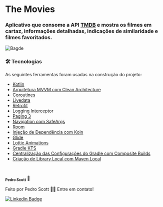 #  The Movies

### Aplicativo que consome a API [TMDB](https://developers.themoviedb.org/3/getting-started) e mostra os filmes em cartaz, informações detalhadas, indicações de similaridade e filmes favoritados.

![Bagde](https://img.shields.io/static/v1?label=nativo&message=Android&color=<COLOR>&style=<STYLE>&logo=<LOGO>)

### 🛠 Tecnologias

As seguintes ferramentas foram usadas na construção do projeto:

- [Kotlin](https://kotlinlang.org/)
- [Arquitetura MVVM com Clean Architecture](https://developer.android.com/jetpack/guide?gclid=EAIaIQobChMIwouwgony8gIVBojICh3S1gZJEAAYASAAEgL7tvD_BwE&gclsrc=aw.ds)
- [Coroutines](https://developer.android.com/kotlin/coroutines?gclid=EAIaIQobChMI1-vjlo7y8gIVhNrICh05QQQSEAAYASAAEgJcr_D_BwE&gclsrc=aw.ds)
- [Livedata](https://developer.android.com/topic/libraries/architecture/livedata)
- [Retrofit](https://square.github.io/retrofit/)
- [Logging Interceptor](https://github.com/square/okhttp/tree/master/okhttp-logging-interceptor)
- [Paging 3](https://developer.android.com/topic/libraries/architecture/paging/v3-overview)
- [Navigation com SafeArgs](https://developer.android.com/guide/navigation/navigation-getting-started)
- [Room](https://developer.android.com/training/data-storage/room)
- [Injeção de Dependência com Koin](https://insert-koin.io//)
- [Glide](https://github.com/bumptech/glide)
- [Lottie Animations](https://lottiefiles.com/featured)
- [Gradle KTS](https://developer.android.com/studio/build/migrate-to-kts)
- [Centralização das Configurações do Gradle com Composite Builds](https://docs.gradle.org/current/userguide/composite_builds.html)
- [Criação de Library Local com Maven Local](https://developer.android.com/studio/projects/android-library)

<br/>

 <sub><b>Pedro Scott</b></sub></a> 🚀

Feito por Pedro Scott 👋🏽 Entre em contato!

[![Linkedin Badge](https://img.shields.io/badge/linkedin-%230077B5.svg?&style=for-the-badge&logo=linkedin&logoColor=white)](https://www.linkedin.com/in/pedro-scott-dev/) 
